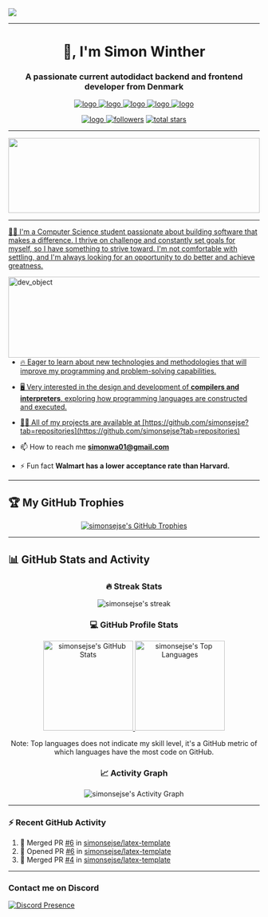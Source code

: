 <img style="object-fit:contain;" src="https://github.com/simonsejse/simonsejse/blob/main/Hnet-image.gif"/>

<hr>

<h1 align="center">👋, I'm Simon Winther</h1>
<h3 align="center">A passionate current autodidact backend and frontend developer from Denmark</h3>

<!-- My links -->
<p align="center">
  <a href="https://www.linkedin.com/in/simon-winther-36b643220/"><img alt="logo" src="https://img.shields.io/badge/-LinkedIn-0077B5?logo=linkedin&logoColor=white&style=for-the-badge"/>
  <a href="https://github.com/simonsejse"><img alt="logo" src="https://img.shields.io/badge/-GitHub-black?logo=github&logoColor=white&style=for-the-badge"/>
  <a href="https://www.instagram.com/simonwinther01/"><img alt="logo" src="https://img.shields.io/badge/-Instagram-c13584?logo=instagram&logoColor=white&style=for-the-badge"/>
  <a href="https://www.youtube.com/channel/UCDvaM_HB1BQk_52ERjPoe6A"><img alt="logo" src="https://img.shields.io/badge/-YouTube-red?logo=youtube&logoColor=white&style=for-the-badge"/>
  <a href="discord.com"><img alt="logo" src="https://img.shields.io/badge/-Discord-3e74e8?logo=discord&logoColor=white&style=for-the-badge"/>
</p>
<p align="center">
  <a href="discord.com"><img alt="logo" src="https://komarev.com/ghpvc/?username=simonsejse&style=for-the-badge"/>
  <img alt="followers" title="Følg mig på Github" src="https://custom-icon-badges.demolab.com/github/followers/simonsejse?color=236ad3&labelColor=1155ba&style=for-the-badge&logo=person-add&label=Follow&logoColor=white"/></a>
  <a href="https://github.com/simonsejse?tab=repositories&sort=stargazers"><img alt="total stars" title="Total stars on GitHub" src="https://custom-icon-badges.demolab.com/github/stars/simonsejse?color=55960c&style=for-the-badge&labelColor=488207&logo=star"/>
</p>

<hr>

<img src="https://raw.githubusercontent.com/rodrigograca31/rodrigograca31/master/matrix.svg" width="100%" height="150px"/> 

 <hr>
<!-- Coding joke image and our details -->
 
 👨‍💻 I'm a Computer Science student passionate about building software that makes a difference. I thrive on challenge and constantly set goals for myself, so I have something to strive toward. I'm not comfortable with settling, and I'm always looking for an opportunity to do better and achieve greatness.
 
<img style="object-fit: cover;" src="https://github.com/simonsejse/simonsejse/blob/main/Sk%C3%A6rmbillede%202021-10-18%20kl.%2002.51.56.png" alt="dev_object" align="right" width="583.2" height="162" />
 
- 🔥 Eager to learn about new technologies and methodologies that will improve my programming and problem-solving capabilities.

- 🖥️ Very interested in the design and development of **compilers and interpreters**, exploring how programming languages are constructed and executed.

- 👨‍💻 All of my projects are available at [https://github.com/simonsejse?tab=repositories](https://github.com/simonsejse?tab=repositories)

- 📫 How to reach me **simonwa01@gmail.com**

- ⚡ Fun fact **Walmart has a lower acceptance rate than Harvard.**

<hr>

## 🏆 My GitHub Trophies
<p align="center">
  <!-- Link to the trophy section -->
  <a href="https://github.com/ryo-ma/github-profile-trophy">
    <img src="https://github-profile-trophy.vercel.app/?username=simonsejse&theme=onestar&column=3&row=5&margin-w=15&margin-h=15&no-bg=true" alt="simonsejse's GitHub Trophies">
  </a>
</p>

<hr>


## 📊 GitHub Stats and Activity

<!-- Grid layout using HTML -->
<div align="center">
  <!-- Streak Stats -->
  <div>
    <h3>🔥 Streak Stats</h3>
    <img title="Streak Stats" alt="simonsejse's streak" src="https://streak-stats.demolab.com/?user=simonsejse&theme=dark&hide_border=true&background=0D1117&stroke=58A6FF&ring=58A6FF&fire=DD2727&currStreakLabel=58A6FF&sideLabels=58A6FF&currStreakNum=FFFFFF&sideNums=FFFFFF&dates=9E9E9E&mode=weekly" />
  </div>
  <!-- GitHub Profile Stats -->
  <div>
    <h3>💻 GitHub Profile Stats</h3>
    <a href="https://github.com/anuraghazra/github-readme-stats">
      <img alt="simonsejse's GitHub Stats" src="https://denvercoder1-github-readme-stats.vercel.app/api/?username=simonsejse&show_icons=true&include_all_commits=true&count_private=true&hide_border=true&bg_color=0D1117&icon_color=58A6FF&text_color=9f9f9f&title_color=58A6FF" height="180px"/>
    </a>  
    <a href="https://github.com/anuraghazra/github-readme-stats">
      <img alt="simonsejse's Top Languages" src="https://denvercoder1-github-readme-stats.vercel.app/api/top-langs/?username=simonsejse&langs_count=12&layout=compact&hide_border=true&bg_color=0D1117&title_color=58A6FF&text_color=9f9f9f&icon_color=58A6FF&hide=Jupyter%20Notebook,Roff,HTML,CSS" height="180px"/>
    </a>
    <p>Note: Top languages does not indicate my skill level, it's a GitHub metric of which languages have the most code on GitHub.</p>
  </div>
  <!-- Activity Graph -->
  <div>
    <h3>📈 Activity Graph</h3>
    <a>
      <img alt="simonsejse's Activity Graph" src="https://github-readme-activity-graph.vercel.app/graph/?username=simonsejse&theme=react-dark&hide_border=true&height=300" />
    </a>
  </div>
</div>

<hr>

<h3>⚡ Recent GitHub Activity</h3>

  <!--START_SECTION:activity-->
1. 🎉 Merged PR [#6](https://github.com/simonsejse/latex-template/pull/6) in [simonsejse/latex-template](https://github.com/simonsejse/latex-template)
2. 💪 Opened PR [#6](https://github.com/simonsejse/latex-template/pull/6) in [simonsejse/latex-template](https://github.com/simonsejse/latex-template)
3. 🎉 Merged PR [#4](https://github.com/simonsejse/latex-template/pull/4) in [simonsejse/latex-template](https://github.com/simonsejse/latex-template)
<!--END_SECTION:activity-->

<hr>

<h3>Contact me on Discord</h3>

<p>
  <a href="https://discord.com/users/213349376435814401">
    <img src="https://lanyard-profile-readme.vercel.app/api/213349376435814401" alt="Discord Presence"/>
  </a>
</p>


